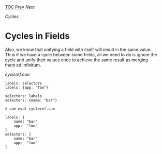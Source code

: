 [TOC](Readme.md) [Prev](cycle.md) _Next_

_Cycles_

# Cycles in Fields

Also, we know that unifying a field with itself will result in the same value.
Thus if we have a cycle between some fields, all we need to do is ignore
the cycle and unify their values once to achieve the same result as
merging them ad infinitum.

<!-- CUE editor -->
_cycleref.cue:_
```
labels: selectors
labels: {app: "foo"}

selectors: labels
selectors: {name: "bar"}
```

<!-- result -->
`$ cue eval cycleref.cue`
```
labels: {
    name: "bar"
    app:  "foo"
}
selectors: {
    name: "bar"
    app:  "foo"
}
```
